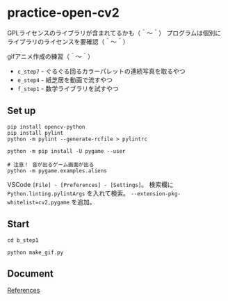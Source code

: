 # practice-open-cv2

GPLライセンスのライブラリが含まれてるかも（＾～＾） プログラムは個別にライブラリのライセンスを要確認（＾～＾）  

gifアニメ作成の練習（＾～＾）  

* `c_step7` - ぐるぐる回るカラーパレットの連続写真を取るやつ
* `e_step4` - 紙芝居を動画で流すやつ
* `f_step1` - 数学ライブラリを試すやつ

## Set up

```shell
pip install opencv-python
pip install pylint
python -m pylint --generate-rcfile > pylintrc

python -m pip install -U pygame --user

# 注意！ 音が出るゲーム画面が出る
python -m pygame.examples.aliens
```

VSCode `[File] - [Preferences] - [Settings]`。 検索欄に `Python.linting.pylintArgs` を入れて検索。 `--extension-pkg-whitelist=cv2,pygame` を追加。  

## Start

```shell
cd b_step1

python make_gif.py
```

## Document

[References](./@doc/references.md)  
